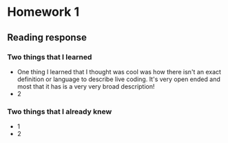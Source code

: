 # Homework 1
## Reading response

### Two things that I learned
- One thing I learned that I thought was cool was how there isn't an exact definition or language to describe live coding. It's very open ended and most that it has is a very very broad description!
- 2

### Two things that I already knew
- 1
- 2